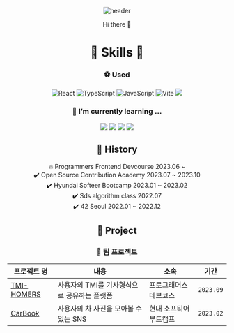 <div align="center">

![header](https://capsule-render.vercel.app/api?text=Dongja&type=Waving&color=gradient&height=200&animation=fadeIn&fontAlignY=35)

Hi there 👋
<!--
**DongjaJ/DongjaJ** is a ✨ _special_ ✨ repository because its `README.md` (this file) appears on your GitHub profile.

Here are some ideas to get you started:

- 🔭 I’m currently working on ...
- 🌱 I’m currently learning ...
- 👯 I’m looking to collaborate on ...
- 🤔 I’m looking for help with ...
- 💬 Ask me about ...
- 📫 How to reach me: ...
- 😄 Pronouns: ...
- ⚡ Fun fact: ...
-->

<!-- [![Ashutosh's github activity graph](https://github-readme-activity-graph.cyclic.app/graph?username=DongjaJ&theme=react)](https://github.com/ashutosh00710/github-readme-activity-graph) -->
<!-- [![trophy](https://github-profile-trophy.vercel.app/?username=dkssud8150&theme=flat&column=7)](https://github.com/dkssud8150/) -->

# 🔨 Skills 🔨
  
### ⚽ Used
![React](https://img.shields.io/badge/react-%2320232a.svg?style=for-the-badge&logo=react&logoColor=%2361DAFB) 
![TypeScript](https://img.shields.io/badge/TypeScript-3178C6.svg?&style=for-the-badge&logo=TypeScript&logoColor=white) ![JavaScript](https://img.shields.io/badge/javascript-%23323330.svg?style=for-the-badge&logo=javascript&logoColor=%23F7DF1E)
![Vite](https://img.shields.io/badge/vite-%23646CFF.svg?style=for-the-badge&logo=vite&logoColor=white)
<img src="https://img.shields.io/badge/TanStackquery-FF4154?style=for-the-badge&logo=reactquery&logoColor=white">
  
### 🌱 I’m currently learning ...
<img src="https://img.shields.io/badge/turborepo-EF4444?style=for-the-badge&logo=turborepo&logoColor=white">
<img src="https://img.shields.io/badge/chakraui-319795?style=for-the-badge&logo=chakraui&logoColor=white">
<img src="https://img.shields.io/badge/zod-3E67B1?style=for-the-badge&logo=zod&logoColor=white">
<img src="https://img.shields.io/badge/mockserviceworker-FF6A33?style=for-the-badge&logo=mockserviceworker&logoColor=white">
   
## 🚀 History 

🔥 Programmers Frontend Devcourse  2023.06 ~  <br />
✔️ Open Source Contribution Academy  2023.07 ~ 2023.10  <br />
✔️ Hyundai Softeer Bootcamp 2023.01 ~ 2023.02  <br />
✔️ Sds algorithm class  2022.07  <br />
✔️ 42 Seoul  2022.01 ~ 2022.12 <br/>
  
## 📌 Project
  
### 🦁 팀 프로젝트
  
|프로젝트 명|내용|소속|기간|
|---|-----|----|--|
|[TMI-HOMERS](https://github.com/DongjaJ/TMI_HOMERS)|사용자의 TMI를 기사형식으로 공유하는 플랫폼|프로그래머스 데브코스|`2023.09`|
|[CarBook](https://github.com/softeerbootcamp/Team2-CarBook)|사용자의 차 사진을 모아볼 수 있는 SNS|현대 소프티어 부트캠프|`2023.02`|
  
 </div>
